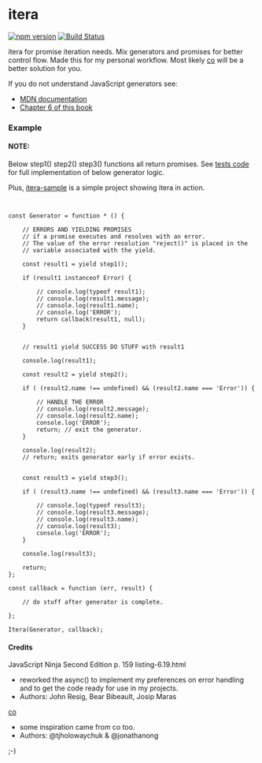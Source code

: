 # itera

[![npm version](https://badge.fury.io/js/itera.svg)](http://badge.fury.io/js/itera)
[![Build Status](https://travis-ci.org/zoe-1/itera.svg?branch=master)](https://travis-ci.org/zoe-1/itera)


itera for promise iteration needs.
Mix generators and promises for better control flow.
Made this for my personal workflow. Most likely [co](https://www.npmjs.com/package/co) will 
be a better solution for you.

If you do not understand JavaScript generators see:
* [MDN documentation](https://developer.mozilla.org/en-US/docs/Web/JavaScript/Guide/Iterators_and_Generators)
* [Chapter 6 of this book](https://www.manning.com/books/secrets-of-the-javascript-ninja-second-edition)


### Example

#### NOTE: 

Below step1() step2() step3() functions all return promises.
See [tests code](https://github.com/propadata/itera/blob/master/test/index.js) for full 
implementation of below generator logic.  

Plus, [itera-sample](https://github.com/propadata/itera-sample) is a simple project 
showing itera in action.

```


const Generator = function * () {

    // ERRORS AND YIELDING PROMISES
    // if a promise executes and resolves with an error.
    // The value of the error resolution "reject()" is placed in the
    // variable associated with the yield.

    const result1 = yield step1();

    if (result1 instanceof Error) {

        // console.log(typeof result1);
        // console.log(result1.message);
        // console.log(result1.name);
        // console.log('ERROR');
        return callback(result1, null);
    }


    // result1 yield SUCCESS DO STUFF with result1  

    console.log(result1);

    const result2 = yield step2();

    if ( (result2.name !== undefined) && (result2.name === 'Error')) {

        // HANDLE THE ERROR
        // console.log(result2.message);
        // console.log(result2.name);
        console.log('ERROR');
        return; // exit the generator.
    }

    console.log(result2);
    // return; exits generator early if error exists.


    const result3 = yield step3();

    if ( (result3.name !== undefined) && (result3.name === 'Error')) {

        // console.log(typeof result3);
        // console.log(result3.message);
        // console.log(result3.name);
        // console.log(result3);
        console.log('ERROR');
    }

    console.log(result3);

    return;
};

const callback = function (err, result) {

    // do stuff after generator is complete.

};

Itera(Generator, callback);
```


#### Credits
JavaScript Ninja Second Edition p. 159 listing-6.19.html 
* reworked the async() to implement my preferences on error handling
  and to get the code ready for use in my projects.
* Authors: John Resig, Bear Bibeault, Josip Maras

[co](https://www.npmjs.com/package/co)
* some inspiration came from co too.
* Authors: @tjholowaychuk & @jonathanong 

;-)


